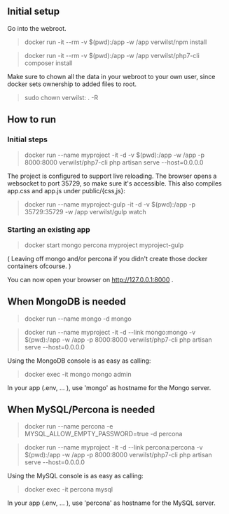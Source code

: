 ## Initial setup

Go into the webroot.

> docker run -it --rm -v $(pwd):/app -w /app verwilst/npm install

> docker run -it --rm -v $(pwd):/app -w /app verwilst/php7-cli composer install

Make sure to chown all the data in your webroot to your own user, since docker sets ownership to added files to root.

> sudo chown verwilst: . -R

## How to run

### Initial steps

> docker run --name myproject -it -d -v $(pwd):/app -w /app -p 8000:8000 verwilst/php7-cli php artisan serve --host=0.0.0.0


The project is configured to support live reloading. The browser opens a websocket to port 35729, so make sure it's accessible. This also compiles app.css and app.js under public/{css,js}:

> docker run --name myproject-gulp -it -d -v $(pwd):/app -p 35729:35729 -w /app verwilst/gulp watch

### Starting an existing app

> docker start mongo percona myproject myproject-gulp

( Leaving off mongo and/or percona if you didn't create those docker containers ofcourse. )

You can now open your browser on http://127.0.0.1:8000 .

## When MongoDB is needed

> docker run --name mongo -d mongo

> docker run --name myproject -it -d --link mongo:mongo -v $(pwd):/app -w /app -p 8000:8000 verwilst/php7-cli php artisan serve --host=0.0.0.0

Using the MongoDB console is as easy as calling:

> docker exec -it mongo mongo admin

In your app (.env, ... ), use 'mongo' as hostname for the Mongo server.

## When MySQL/Percona is needed

> docker run --name percona -e MYSQL_ALLOW_EMPTY_PASSWORD=true -d percona

> docker run --name myproject -it -d --link percona:percona -v $(pwd):/app -w /app -p 8000:8000 verwilst/php7-cli php artisan serve --host=0.0.0.0

Using the MySQL console is as easy as calling:

> docker exec -it percona mysql

In your app (.env, ... ), use 'percona' as hostname for the MySQL server.

